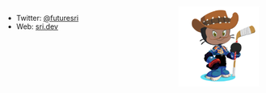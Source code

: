 <!--
**srimajji/srimajji** is a ✨ _special_ ✨ repository because its `README.md` (this file) appears on your GitHub profile.

Here are some ideas to get you started:

- 🔭 I’m currently working on ...
- 🌱 I’m currently learning ...
- 👯 I’m looking to collaborate on ...
- 🤔 I’m looking for help with ...
- 💬 Ask me about ...
- 📫 How to reach me: ...
- 😄 Pronouns: ...
- ⚡ Fun fact: ...
-->
<center>
<img align='right' width=160 src='./Octacat.png' />
</center>

- Twitter: [@futuresri](https://twitter.com/futuresri)
- Web: [sri.dev](https://sri.dev/)

